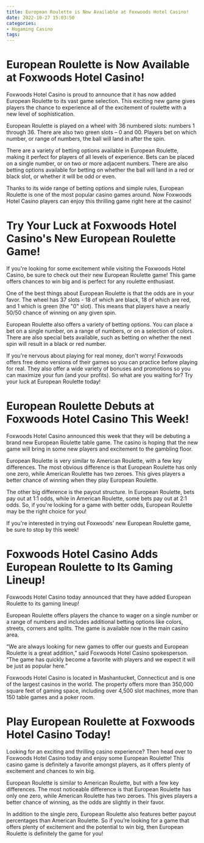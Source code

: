 ```yaml
---
title: European Roulette is Now Available at Foxwoods Hotel Casino!
date: 2022-10-27 15:03:50
categories:
- Hogaming Casino
tags:
---
```



#  European Roulette is Now Available at Foxwoods Hotel Casino!

Foxwoods Hotel Casino is proud to announce that it has now added European Roulette to its vast game selection. This exciting new game gives players the chance to experience all of the excitement of roulette with a new level of sophistication.

European Roulette is played on a wheel with 36 numbered slots: numbers 1 through 36. There are also two green slots – 0 and 00. Players bet on which number, or range of numbers, the ball will land in after the spin.

There are a variety of betting options available in European Roulette, making it perfect for players of all levels of experience. Bets can be placed on a single number, or on two or more adjacent numbers. There are also betting options available for betting on whether the ball will land in a red or black slot, or whether it will be odd or even.

Thanks to its wide range of betting options and simple rules, European Roulette is one of the most popular casino games around. Now Foxwoods Hotel Casino players can enjoy this thrilling game right here at the casino!

#  Try Your Luck at Foxwoods Hotel Casino's New European Roulette Game!

If you're looking for some excitement while visiting the Foxwoods Hotel Casino, be sure to check out their new European Roulette game! This game offers chances to win big and is perfect for any roulette enthusiast.

One of the best things about European Roulette is that the odds are in your favor. The wheel has 37 slots - 18 of which are black, 18 of which are red, and 1 which is green (the "0" slot). This means that players have a nearly 50/50 chance of winning on any given spin.

European Roulette also offers a variety of betting options. You can place a bet on a single number, on a range of numbers, or on a selection of colors. There are also special bets available, such as betting on whether the next spin will result in a black or red number.

If you're nervous about playing for real money, don't worry! Foxwoods offers free demo versions of their games so you can practice before playing for real. They also offer a wide variety of bonuses and promotions so you can maximize your fun (and your profits). So what are you waiting for? Try your luck at European Roulette today!

#  European Roulette Debuts at Foxwoods Hotel Casino This Week!

Foxwoods Hotel Casino announced this week that they will be debuting a brand new European Roulette table game. The casino is hoping that the new game will bring in some new players and excitement to the gambling floor.

European Roulette is very similar to American Roulette, with a few key differences. The most obvious difference is that European Roulette has only one zero, while American Roulette has two zeroes. This gives players a better chance of winning when they play European Roulette.

The other big difference is the payout structure. In European Roulette, bets pay out at 1:1 odds, while in American Roulette, some bets pay out at 2:1 odds. So, if you're looking for a game with better odds, European Roulette may be the right choice for you!

If you're interested in trying out Foxwoods' new European Roulette game, be sure to stop by this week!

#  Foxwoods Hotel Casino Adds European Roulette to Its Gaming Lineup!

Foxwoods Hotel Casino today announced that they have added European Roulette to its gaming lineup!

European Roulette offers players the chance to wager on a single number or a range of numbers and includes additional betting options like colors, streets, corners and splits. The game is available now in the main casino area.

“We are always looking for new games to offer our guests and European Roulette is a great addition,” said Foxwoods Hotel Casino spokesperson. “The game has quickly become a favorite with players and we expect it will be just as popular here.”

Foxwoods Hotel Casino is located in Mashantucket, Connecticut and is one of the largest casinos in the world. The property offers more than 350,000 square feet of gaming space, including over 4,500 slot machines, more than 150 table games and a poker room.

#  Play European Roulette at Foxwoods Hotel Casino Today!

Looking for an exciting and thrilling casino experience? Then head over to Foxwoods Hotel Casino today and enjoy some European Roulette! This casino game is definitely a favorite amongst players, as it offers plenty of excitement and chances to win big.

European Roulette is similar to American Roulette, but with a few key differences. The most noticeable difference is that European Roulette has only one zero, while American Roulette has two zeroes. This gives players a better chance of winning, as the odds are slightly in their favor.

In addition to the single zero, European Roulette also features better payout percentages than American Roulette. So if you’re looking for a game that offers plenty of excitement and the potential to win big, then European Roulette is definitely the game for you!